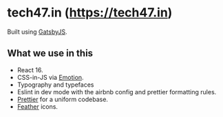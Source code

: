 #  tech47.in (https://tech47.in)

Built using 
[GatsbyJS](https://github.com/gatsbyjs/gatsby).

## What we use in this



* React 16.
* CSS-in-JS via [Emotion](https://github.com/emotion-js/emotion).
* Typography and typefaces 
* Eslint in dev mode with the airbnb config and prettier formatting rules.
* [Prettier](https://github.com/prettier/prettier) for a uniform codebase.
* [Feather](https://feather.netlify.com/) icons.

